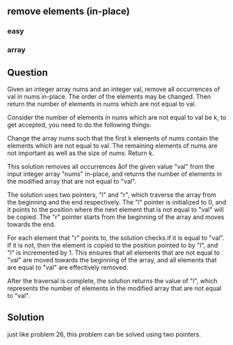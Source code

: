 
##  remove elements (in-place)
### easy
### array
## Question

Given an integer array nums and an integer val, remove all occurrences of val in nums in-place. The order of the elements may be changed. Then return the number of elements in nums which are not equal to val.

Consider the number of elements in nums which are not equal to val be k, to get accepted, you need to do the following things:

Change the array nums such that the first k elements of nums contain the elements which are not equal to val. The remaining elements of nums are not important as well as the size of nums.
Return k.

This solution removes all occurrences åof the given value "val" from the input integer array "nums" in-place, and returns the number of elements in the modified array that are not equal to "val".

The solution uses two pointers, "l" and "r", which traverse the array from the beginning and the end respectively. The "l" pointer is initialized to 0, and it points to the position where the next element that is not equal to "val" will be copied. The "r" pointer starts from the beginning of the array and moves towards the end.

For each element that "r" points to, the solution checks if it is equal to "val". If it is not, then the element is copied to the position pointed to by "l", and "l" is incremented by 1. This ensures that all elements that are not equal to "val" are moved towards the beginning of the array, and all elements that are equal to "val" are effectively removed.

After the traversal is complete, the solution returns the value of "l", which represents the number of elements in the modified array that are not equal to "val".


## Solution
just like problem 26, this problem can be solved using two pointers.
